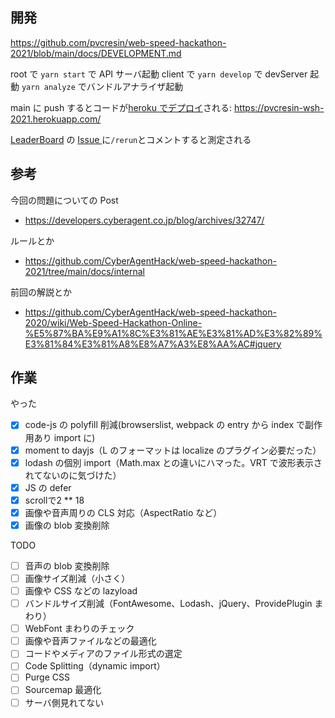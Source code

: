 ## 開発

https://github.com/pvcresin/web-speed-hackathon-2021/blob/main/docs/DEVELOPMENT.md

root で `yarn start` で API サーバ起動
client で `yarn develop` で devServer 起動
`yarn analyze` でバンドルアナライザ起動

main に push するとコードが[heroku でデプロイ](https://dashboard.heroku.com/apps/pvcresin-wsh-2021/activity)される: https://pvcresin-wsh-2021.herokuapp.com/

[LeaderBoard](https://github.com/CyberAgentHack/web-speed-hackathon-2021-leaderboard) の [Issue ](https://github.com/CyberAgentHack/web-speed-hackathon-2021-leaderboard/issues/21)に`/rerun`とコメントすると測定される

## 参考

今回の問題についての Post

- https://developers.cyberagent.co.jp/blog/archives/32747/

ルールとか

- https://github.com/CyberAgentHack/web-speed-hackathon-2021/tree/main/docs/internal

前回の解説とか

- https://github.com/CyberAgentHack/web-speed-hackathon-2020/wiki/Web-Speed-Hackathon-Online-%E5%87%BA%E9%A1%8C%E3%81%AE%E3%81%AD%E3%82%89%E3%81%84%E3%81%A8%E8%A7%A3%E8%AA%AC#jquery

## 作業

やった

- [x] code-js の polyfill 削減(browserslist, webpack の entry から index で副作用あり import に)
- [x] moment to dayjs（L のフォーマットは localize のプラグイン必要だった）
- [x] lodash の個別 import（Math.max との違いにハマった。VRT で波形表示されてないのに気づけた）
- [x] JS の defer
- [x] scrollで2 ** 18
- [x] 画像や音声周りの CLS 対応（AspectRatio など）
- [x] 画像の blob 変換削除

TODO

- [ ] 音声の blob 変換削除
- [ ] 画像サイズ削減（小さく）
- [ ] 画像や CSS などの lazyload
- [ ] バンドルサイズ削減（FontAwesome、Lodash、jQuery、ProvidePlugin まわり）
- [ ] WebFont まわりのチェック
- [ ] 画像や音声ファイルなどの最適化
- [ ] コードやメディアのファイル形式の選定
- [ ] Code Splitting（dynamic import）
- [ ] Purge CSS
- [ ] Sourcemap 最適化
- [ ] サーバ側見れてない
